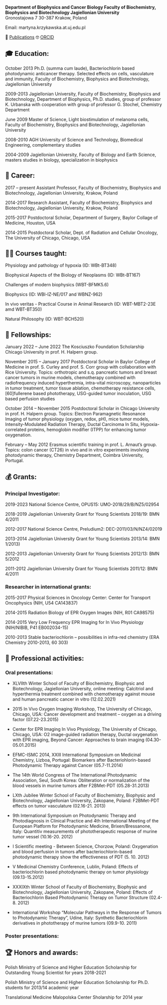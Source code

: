 **Department of Biophysics and Cancer Biology
Faculty of Biochemistry, Biophysics and Biotechnology
Jagiellonian University**  
Gronostajowa 7
30-387 Krakow, Poland

Email: martyna.krzykawska.at.uj.edu.pl

📰 [Publications](https://krzykawska.github.io/Publications) 🤓 [ORCID](https://orcid.org/0000-0003-2038-8105)

## 🎓 Education:

October 2013
Ph.D. (summa cum laude), Bacteriochlorin based photodynamic anticancer therapy. Selected effects on cells, vasculature and immunity, Faculty of Biochemistry, Biophysics and Biotechnology, Jagiellonian University

2009-2013
Jagiellonian University, Faculty of Biochemistry, Biophysics and Biotechnology, Department of Biophysics, Ph.D. studies, group of professor K. Urbanska with cooperation with group of professor G. Stochel, Chemistry Department

June 2009
Master of Science, Light biostimulation of melanoma cells, Faculty of Biochemistry, Biophysics and Biotechnology, Jagiellonian University

2008-2010
AGH University of Science and Technology, Biomedical Engineering, complementary studies

2004-2009
Jagiellonian University, Faculty of Biology and Earth Science, masters studies in biology, specialization in biophysics

## 🔨 Career:

2017 – present
Assistant Professor, Faculty of Biochemistry, Biophysics and Biotechnology, Jagiellonian University, Krakow, Poland

2014-2017
Research Assistant, Faculty of Biochemistry, Biophysics and Biotechnology, Jagiellonian University, Krakow, Poland

2015-2017
Postdoctoral Scholar, Department of Surgery, Baylor Collage of Medicine, Houston, USA

2014-2015
Postdoctoral Scholar, Dept. of Radiation and Cellular Oncology, The University of Chicago, Chicago, USA

## 👩‍🏫 Courses taught:

Physiology and pathology of hypoxia (ID: WBt-BT348)

Biophysical Aspects of the Biology of Neoplasms (ID: WBt-BT167)

Challenges of modern biophysics (WBT-BFMK5.6)

Biophysics (ID: WBl-IZ-NE/017 and WBNZ-962)

In vivo veritas - Practical Course in Animal Research (ID: WBT-MBT2-23E amd WBT-BT350)

Natural Philosophy (ID: WBT-BCH520)

## 🤝 Fellowships:

January 2022 – June 2022
The Kosciuszko Foundation Scholarship Chicago University in prof. H. Halpern group.

November 2015 – January 2017
Postdoctoral Scholar in Baylor College of Medicine in prof. S. Curley and prof. S. Corr group with collaboration with Rice University. Topics: orthotropic and s.q. pancreatic tumors and breast cancer tumors in murine models, chemotherapy combined with radiofrequency induced hyperthermia, intra-vital microscopy, nanoparticles in tumor treatment, tumor tissue ablation, chemotherapy resistance cells, [60]fullerene based phototherapy, USG-guided tumor inoculation, USG based perfusion studies

October 2014 – November 2015
Postdoctoral Scholar in Chicago University in prof. H. Halpern group. Topics: Electron Paramagnetic Resonance Imaging of tumor physiology (oxygen, redox, pH), mice tumor models, Intensity-Modulated Radiation Therapy, Ductal Carcinoma In Situ, Hypoxia-correlated proteins, hemoglobin modifier (ITPP) for enhancing tumor oxygenation.

February – May 2012
Erasmus scientific training in prof. L. Arnaut’s group. Topics: colon cancer (CT26) in vivo and in vitro experiments involving photodynamic therapy, Chemistry Department, Coimbra University, Portugal.

## 💰 Grants:

### Principal Investigator:

2019-2023
National Science Centre, OPUS15: UMO-2018/29/B/NZ5/02954

2018-2019
Jagiellonian University Grant for Young Scientists 2018/19: BMN 4/2011

2012-2017
National Science Centre, Preludium2: DEC-2011/03/N/NZ4/02019

2013-2014
Jagiellonian University Grant for Young Scientists 2013/14: BMN 1/2013)

2012-2013
Jagiellonian University Grant for Young Scientists 2012/13: BMN 5/2012

2011-2012
Jagiellonian University Grant for Young Scientists 2011/12: BMN 4/2011

### Researcher in international grants:

2015-2017
Physical Sciences in Oncology Center: Center for Transport Oncophysics (NIH, U54 CA143837)

2014-2015
Radiation Biology of EPR Oxygen Images (NIH, R01 CA98575)

2014-2015
Very Low Frequency EPR Imaging for In Vivo Physiology (NIH/NIBIB, P41 EB002034-15)

2010-2013
Stable bacteriochlorin – possibilities in infra-red chemistry (ERA Chemistry 2010-2013, 60 303)

## 🤚 Professional activities:

### Oral presentations:

- XLVIIth Winter School of Faculty of Biochemistry, Biophysic and Biotechnology, Jagiellonian University, online meeting: Calcitriol and hyperthermia treatment combined with chemotherapy against mouse and human pancreatic cancer in vitro (12.02.2021)

- 2015 In Vivo Oxygen Imaging Workshop, The University of Chicago, Chicago, USA: Cancer development and treatment – oxygen as a driving factor (07.22-23.2015)

- Center for EPR Imaging In Vivo Physiology, The University of Chicago, Chicago, USA: O2 image-guided radiation therapy, Ductal oxygenation with EPR imaging, Beyond Cancer: Approaches to brain imaging (04.30-05.01.2015)

- EFMC-ISMC 2014, XXIII International Symposium on Medicinal Chemistry, Lizboa, Portugal: Biomarkers after Bacteriohlorin-based Photodynamic Therapy against Cancer (05.7-11.2014)

- The 14th World Congress of The International Photodynamic Association, Seul, South Korea: Obliteration or normalization of the blood vessels in murine tumors after F2BMet-PDT (05.28-31.2013)

- LXth Jubilee Winter School of Faculty of Biochemistry, Biophysic and Biotechnology, Jagiellonian University, Zakopane, Poland: F2BMet-PDT effects on tumor vasculature (02.16-21. 2013)

- 9th International Symposium on Photodynamic Therapy and Photodiagnosis in Clinical Practice and 4th International Meeting of the European Platform for Photodynamic Medicine, Brixen/Bressanone, Italy: Quantitiv measurements of phototherapeutic response of murine tumor vessel (10.16-20. 2012)

- I Scientific meeting - Between Science, Chorzow, Poland: Oxygenation and blood perfusion in tumors after bacteriochlorin-based photodynamic therapy show the effectiveness of PDT (5. 10. 2012)

- V Medicinal Chemistry Conference, Lublin, Poland: Effects of bacteriochlorin based photodynamic therapy on tumor physiology (09.13-15.2012)

- XXXIXth Winter School of Faculty of Biochemistry, Biophysic and Biotechnology, Jagiellonian University, Zakopane, Poland: Effects of Bacteriochlorin Based Photodynamic Therapy on Tumor Structure (02.4-8. 2012)

- International Workshop “Molecular Pathways in the Response of Tumors to Photodynamic Therapy”, Udine, Italy: Synthetic Bacteriochlorin derivatives in phototherapy of murine tumors (09.9-10. 2011)

### Poster presentations:

## 🏆 Honors and awards:

Polish Ministry of Science and Higher Education Scholarship for Outstanding Young Scientist for years 2018-2021

Polish Ministry of Science and Higher Education Scholarship for Ph.D. students for 2013/14 academic year

Translational Medicine Malopolska Center Sholarship for 2014 year

